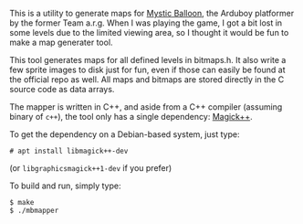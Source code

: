This is a utility to generate maps for 
[Mystic Balloon](https://github.com/Team-ARG-Museum/ID-34-Mystic-Balloon),
the Arduboy platformer by the former Team a.r.g. When I was playing the game,
I got a bit lost in some levels due to the limited viewing area, so I thought
it would be fun to make a map generater tool.

This tool generates maps for all defined levels in bitmaps.h. It also write a
few sprite images to disk just for fun, even if those can easily be found
at the official repo as well. All maps and bitmaps are stored directly in
the C source code as data arrays.

The mapper is written in C++, and aside from a C++ compiler
(assuming binary of `c++`), the tool only has a single dependency:
[Magick++](http://www.imagemagick.org/Magick++/).

To get the dependency on a Debian-based system, just type:

    # apt install libmagick++-dev

(or `libgraphicsmagick++1-dev` if you prefer)

To build and run, simply type:

    $ make
    $ ./mbmapper
